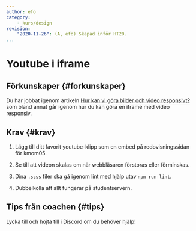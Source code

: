 ```yaml
---
author: efo
category:
    - kurs/design
revision:
    "2020-11-26": (A, efo) Skapad inför HT20.
...
```

Youtube i iframe
===================================


<!--more-->

Förkunskaper {#forkunskaper}
-----------------------

Du har jobbat igenom artikeln [Hur kan vi göra bilder och video responsivt?](kunskap/hur-kan-vi-gora-det-responsivt) som bland annat går igenom hur du kan göra en iframe med video responsiv.



Krav {#krav}
-----------------------

1. Lägg till ditt favorit youtube-klipp som en embed på redovisningssidan för kmom05.

1. Se till att videon skalas om när webbläsaren förstoras eller förminskas.

1. Dina `.scss` filer ska gå igenom lint med hjälp utav `npm run lint`.

1. Dubbelkolla att allt fungerar på studentservern.



Tips från coachen {#tips}
-----------------------

Lycka till och hojta till i Discord om du behöver hjälp!
